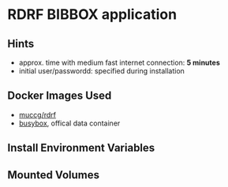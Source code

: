 # RDRF BIBBOX application

## Hints
* approx. time with medium fast internet connection: **5 minutes**
* initial user/passwordd: specified during installation


## Docker Images Used
 * [muccg/rdrf](https://hub.docker.com/r/muccg/rdrf/) 
 * [busybox](https://hub.docker.com/_/busybox/), offical data container
 
## Install Environment Variables

## Mounted Volumes

